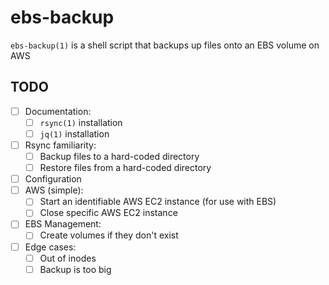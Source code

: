 # ebs-backup

`ebs-backup(1)` is a shell script that backups up files onto an EBS volume on AWS

## TODO
- [ ] Documentation:
  - [ ] `rsync(1)` installation
  - [ ] `jq(1)` installation
- [ ] Rsync familiarity:
  - [ ] Backup files to a hard-coded directory
  - [ ] Restore files from a hard-coded directory
- [ ] Configuration
- [ ] AWS (simple):
  - [ ] Start an identifiable AWS EC2 instance (for use with EBS)
  - [ ] Close specific AWS EC2 instance
- [ ] EBS Management:
  - [ ] Create volumes if they don't exist
- [ ] Edge cases:
  - [ ] Out of inodes
  - [ ] Backup is too big

